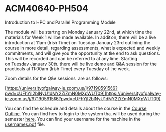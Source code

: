 # ACM40640-PH504
Introduction to HPC and Parallel Programming Module

The module will be starting on Monday January 22nd, at which time the materials for Week 1 will be made available. In addition, there will be a live introduction at 11am (Irish Time) on Tuesday January 23rd outlining the course in more detail, regarding assessments, what is expected and weekly commitments, and will give you the opportunity at the end to ask questions. This will be recorded and can be referred to at any time. Starting on Tuesday January 30th, there will be live demo and Q&A session for the practicals at 11:00am (Irish Time) every Tuesday of the week.

Zoom details for the Q&A sessions  are as follows:

[https://universityofgalway-ie.zoom.us/j/97190591566?pwd=cUFhYjI2blNyU1dMY2ZiZmN0MXpWUT09](https://universityofgalway-ie.zoom.us/j/97190591566?pwd=cUFhYjI2blNyU1dMY2ZiZmN0MXpWUT09)

You can find the schedule and details about the course in the [Course Outline](Course_Outline_Jan24.pdf). You can find how to login to the system that will be used during the semester [here](). You can find your username for the machine in the [usernames.pdf](usernames_Jan24.pdf) file.
